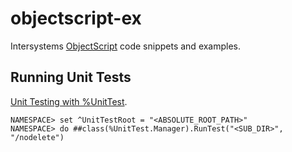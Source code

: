 # objectscript-ex
Intersystems [ObjectScript](https://docs.intersystems.com/irislatest/csp/docbook/DocBook.UI.Page.cls?KEY=GCOS_intro) code snippets and examples.

## Running Unit Tests

[Unit Testing with %UnitTest](https://docs.intersystems.com/irislatest/csp/docbook/DocBook.UI.Page.cls?KEY=TUNT_WhatIsPercentUnitTest).

```
NAMESPACE> set ^UnitTestRoot = "<ABSOLUTE_ROOT_PATH>"
NAMESPACE> do ##class(%UnitTest.Manager).RunTest("<SUB_DIR>", "/nodelete")
```
